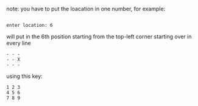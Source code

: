 note:
you have to put the loacation in one number,
for example:
```

enter location: 6

```
will put in the 6th position starting from the top-left corner
starting over in every line
```
- - -
- - X
- - -
```
using this key:
```
1 2 3
4 5 6
7 8 9
```
